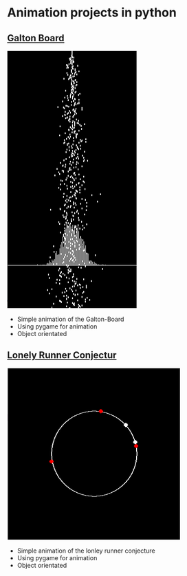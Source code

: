 # Animation projects in python

## [Galton Board](https://github.com/Timokko/GaltonBoard/blob/master/GaltonBoard.py)

 ![](/images/galton.png)
 
* Simple animation of the Galton-Board     
* Using pygame for animation
* Object orientated 




## [Lonely Runner Conjectur](https://github.com/TimoKropp/LonelyRunner/blob/master/lonely_runner.py)

 ![](/images/lonely_runner.png)
 
* Simple animation of the lonley runner conjecture     
* Using pygame for animation
* Object orientated 

